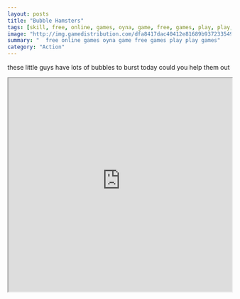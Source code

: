 ```yaml
---
layout: posts
title: "Bubble Hamsters"
tags: [skill, free, online, games, oyna, game, free, games, play, play, games]
image: "http://img.gamedistribution.com/dfa8417dac40412e81689b937233549d.jpg"
summary: "  free online games oyna game free games play play games"
category: "Action"
---
```


these little guys have lots of bubbles to burst today could you help them out

<iframe width="100%" height="480px;" src="http://html5.gamedistribution.com/dfa8417dac40412e81689b937233549d/"></iframe>